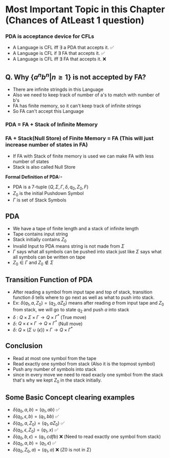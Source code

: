 # Most Important Topic in this Chapter (Chances of AtLeast 1 question)

### PDA is acceptance device for CFLs
- A Language is CFL iff $\exists$ a PDA that accepts it. ✅
- A Language is CFL if $\exists$ FA that accepts it. ✅
- A Language is CFL iff $\exists$ FA that accepts it. ❌

## Q. Why {$a^{n}b^{n}|n\geq 1$} is not accepted by FA?
- There are infinite stringds in this Language
- Also we need to keep track of number of a's to match with number of b's
- FA has finite memory, so it can't keep track of infinite strings
- So FA can't accept this Language

### PDA = FA + Stack of Infinite Memory
### FA + Stack(Null Store) of Finite Memory = FA (This will just increase number of states in FA)
- If FA with Stack of finite memory is used we can make FA with less number of states
- Stack is also called Null Store  

**Formal Definition of PDA:-**
- PDA is a 7-tuple $(Q,\Sigma,\Gamma,\delta,q_{0},Z_{0},F)$
- $Z_{0}$ is the initial Pushdown Symbol
- $\Gamma$ is set of Stack Symbols

## PDA
- We have a tape of finite length and a stack of infinite length
- Tape contains input string
- Stack initially contains $Z_{0}$
- Invalid Input to PDA means string is not made from $\Sigma$
- $\Gamma$ says what all symbols can be pushed into stack just like $\Sigma$ says what all symbols can be written on tape
- $Z_{0} \in \Gamma$ and $Z_{0} \notin \Sigma$

## Transition Function of PDA
- After reading a symbol from input tape and top of stack, transition function $\delta$ tells where to go next as well as what to push into stack.
- Ex: $\delta(q_{1},a,Z_{0}) = (q_{2},aZ_{0})$ means after reading $a$ from input tape and $Z_{0}$ from stack, we will go to state $q_{2}$ and push $a$ into stack
- $\delta$ : $Q\times\Sigma\times\Gamma \rightarrow Q\times\Gamma^{*}$ (True move)
- $\delta$: $Q\times\epsilon\times\Gamma \rightarrow Q\times\Gamma^{*}$ (Null move)
- $\delta$: $Q\times(\Sigma\cup\{\epsilon\})\times\Gamma \rightarrow Q\times\Gamma^{*}$

## Conclusion
- Read at most one symbol from the tape
- Read exactly one symbol from stack (Also it is the topmost symbol)
- Push any number of symbols into stack
- since in every move we need to read exacly one symbol from the stack that's why we kept $Z_{0}$ in the stack initially.

## Some Basic Concept clearing examples
- $\delta(q_{0},a,b) = (q_{1},ab)$ ✅
- $\delta(q_{0},\epsilon,b) = (q_{1},bb)$ ✅
- $\delta(q_{0},a,Z_{0}) = (q_{1},aZ_{0})$ ✅
- $\delta(q_{0},\epsilon,Z_{0}) = (q_{1},x)$ ✅
- $\delta(q_{0},b,\epsilon) = (q_{1},cdfb)$ ❌ (Need to read exactly one symbol from stack)
- $\delta(q_{0},a,b) = (q_{1},\epsilon)$ ✅
- $\delta(q_{0},Z_{0},a) = (q_{1},a)$ ❌ (Z0 is not in $\Sigma$)